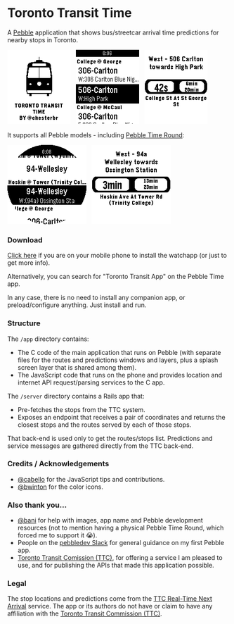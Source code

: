 # Toronto Transit Time

A [Pebble](https://www.pebble.com/) application that shows bus/streetcar arrival time predictions for nearby stops in Toronto.

![aplite](screenshots/aplite_title.png) &nbsp; ![routes](screenshots/aplite1.png) &nbsp; ![predictions](screenshots/aplite2.png)

It supports all Pebble models - including [Pebble Time Round](https://www.pebble.com/pebble-time-round-smartwatch-features):

![routes](screenshots/chalk1.png) &nbsp; ![predictions](screenshots/chalk2.png)

### Download

[Click here](https://apps.getpebble.com/en_US/application/57315941c351ffcdf500000f) if you are on your mobile phone to install the watchapp (or just to get more info).

Alternatively, you can search for "Toronto Transit App" on the Pebble Time app.

In any case, there is no need to install any companion app, or preload/configure anything. Just install and run.


### Structure

The `/app` directory contains:

- The C code of the main application that runs on Pebble (with separate files for the routes and predictions windows and layers, plus a splash screen layer that is shared among them).
- The JavaScript code that runs on the phone and provides location and internet API request/parsing services to the C app.

The `/server` directory contains a Rails app that:
- Pre-fetches the stops from the TTC system.
- Exposes an endpoint that receives a pair of coordinates and returns the closest stops and the routes served by each of those stops.

That back-end is used only to get the routes/stops list. Predictions and service messages are gathered directly from the TTC back-end.

### Credits / Acknowledgements

- [@cabello](https://github.com/cabello) for the JavaScript tips and contributions.
- [@bwinton](https://github.com/bwinton) for the color icons.

### Also thank you...

- [@bani](https://github.com/bani) for help with images, app name and Pebble development resources (not to mention having a physical Pebble Time Round, which forced me to support it 😭).
- People on the [pebbledev Slack](http://slack.pbldev.io/) for general guidance on my first Pebble app.
- [Toronto Transit Comission (TTC)](https://www.ttc.ca/), for offering a service I am pleased to use, and for publishing the APIs that made this application possible.

### Legal

The stop locations and predictions come from the [TTC Real-Time Next Arrival](http://www1.toronto.ca/wps/portal/contentonly?vgnextoid=4427790e6f21d210VgnVCM1000003dd60f89RCRD) service. The app or its authors do not have or claim to have any affiliation with the [Toronto Transit Commission (TTC)](https://www.ttc.ca/).

